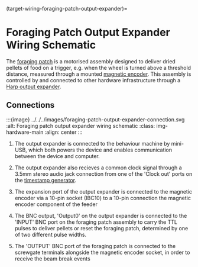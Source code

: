 (target-wiring-foraging-patch-output-expander)=
# Foraging Patch Output Expander Wiring Schematic

The [foraging patch](target-module-foraging-patch) is a motorised assembly designed to deliver dried pellets of food on a trigger, e.g. when the wheel is turned above a threshold distance, measured through a mounted [magnetic encoder](target-foraging-patch). 
This assembly is controlled by and connected to other hardware infrastructure through a [Harp output expander](harp-tech:api/Harp.OutputExpander).

## Connections

:::{image} ../../../images/foraging-patch-output-expander-connection.svg
:alt: Foraging patch output expander wiring schematic
:class: img-hardware-main
:align: center
:::

1. The output expander is connected to the behaviour machine by mini-USB, which both powers the device and enables communication between the device and computer.

2. The output expander also recieves a common clock signal through a 3.5mm stereo audio jack connection from one of the 'Clock out' ports on the [timestamp generator](target-wiring-timestamp-generator).

3. The expansion port of the output expander is connected to the magnetic encoder via a 10-pin socket (IBC10) to a 10-pin connection the magnetic encoder component of the feeder <!--TODO: I don't understand this sentence -->

4. The BNC output, 'Output0' on the output expander is connected to the 'INPUT' BNC port on the foraging patch assembly to carry the TTL pulses to deliver pellets or reset the foraging patch, determined by one of two different pulse widths.

5. The 'OUTPUT' BNC port of the foraging patch is connected to the screwgate terminals alongside the magnetic encoder socket, in order to receive the beam break events <!--TODO: URGENT: Switch output and input BNCs on .svg-->